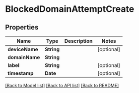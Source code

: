 # BlockedDomainAttemptCreate

## Properties
Name | Type | Description | Notes
------------ | ------------- | ------------- | -------------
**deviceName** | **String** |  | [optional] 
**domainName** | **String** |  | 
**label** | **String** |  | [optional] 
**timestamp** | **Date** |  | [optional] 

[[Back to Model list]](../README.md#documentation-for-models) [[Back to API list]](../README.md#documentation-for-api-endpoints) [[Back to README]](../README.md)


